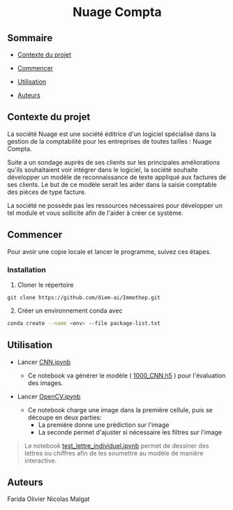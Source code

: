 <p  align="center">
<h1  align="center">Nuage Compta</h3>
</p>

## Sommaire

*  [Contexte du projet](#contexte-du-projet)

*  [Commencer](#commencer)

*  [Utilisation](#utilisation)

*  [Auteurs](#auteurs)


## Contexte du projet

La société Nuage est une société éditrice d'un logiciel spécialisé dans la gestion de la comptabilité pour les entreprises de toutes tailles : Nuage Compta.

Suite a un sondage auprès de ses clients sur les principales améliorations qu'ils souhaitaient voir intégrer dans le logiciel, la société souhaite développer un modèle de reconnaissance de texte appliqué aux factures de ses clients. Le but de ce modèle serait les aider dans la saisie comptable des pièces de type facture.

La société ne possède pas les ressources nécessaires pour développer un tel module et vous sollicite afin de l'aider à créer ce système.

## Commencer

Pour avoir une copie locale et lancer le programme, suivez ces étapes.

### Installation

1. Cloner le répertoire
```git
git clone https://github.com/diem-ai/Immothep.git
```
2. Créer un environnement conda avec
```bash
conda create --name <env> --file package-list.txt
```
## Utilisation

- Lancer [CNN.ipynb](https://github.com/Nicolas-Malgat/nuage_compta/blob/main/CNN.ipynb)
	- Ce notebook va générer le modèle ( [1000_CNN.h5](https://github.com/Nicolas-Malgat/nuage_compta/blob/main/1000_CNN.h5) ) pour l'évaluation des images.

- Lancer [OpenCV.ipynb](https://github.com/Nicolas-Malgat/nuage_compta/blob/main/OpenCV.ipynb)
	- Ce notebook charge une image dans la première cellule,
	   puis se découpe en deux parties:
		- La première donne une prédiction sur l'image 
		- La seconde permet d'ajuster si nécessaire les filtres sur l'image

> Le notebook [test_lettre_individuel.ipynb](https://github.com/Nicolas-Malgat/nuage_compta/blob/main/test_lettre_individuel.ipynb "test_lettre_individuel.ipynb") permet de dessiner des lettres ou chiffres afin de les soumettre au modèle de manière interactive.

## Auteurs

Farida Olivier
Nicolas Malgat
